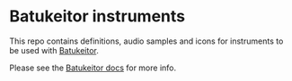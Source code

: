 # Batukeitor instruments

This repo contains definitions, audio samples and icons for instruments to be used with [Batukeitor](https://github.com/clvLabs/batukeitor).

Please see the [Batukeitor docs](https://github.com/clvLabs/batukeitor/tree/master/resources/docs/index.md) for more info.
